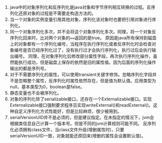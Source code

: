 1. java中的对象序列化和反序列化是java对象和字节序列相互转换的过程。反序列化还原对象的过程是不需要走构造方法的。
2. 当一个对象的实例变量引用其他对象，序列化该对象时也要把引用对象进行序列化。
3. 同一个对象序列化多次，并不会将这个对象序列化多次。同理，将一个对象反序列化回来时，比对两个对象的`==`返回的是true。
原因是java所有保持到磁盘上的对象都有一个序列化编号，当程序在执行序列化或者反序列化时会检查对象编号是否已经序列化过了，没有执行过才会执行序列化，执行过后会执行输出编号。
同理，在对象序列化后修改部分属性字段，再次执行序列化操作，虽然能执行成功，但是磁盘上保存的依然是旧的属性值。因为后面的序列化操作输出的都是序列号。
4. 对于不需要序列化的属性，可以使用transient关键字修饰。忽略序列化字段并不是忽略整个属性，反序列化时属性依然存在，但是值为默认值。应用类型为null，基本类型为0，boolean是false。
5. 静态变量也不会被序列化。
6. 对象的序列化除了serializable接口，还存在一个Externalizable接口。实现Externalizable接口强制要求程序员实现writeExternal()和readExternal()。这种自定义序列化方式性能好，但是比较麻烦，很少被用到。
7. serialVersionUID并不是必须的，但是建议指定。在未指定的情况下，jvm会根据类信息自己计算一个版本号。但是不同的jvm计算规则可能不同。
反序列化必须拥有class文件，当class文件升级(增删属性时)，只要serialVersionUID一致，对象就能还原回来(增删的属性会设置默认值)。
